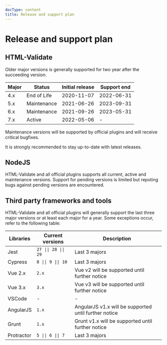 ```yaml
---
docType: content
title: Release and support plan
---
```


# Release and support plan

## HTML-Validate

Older major versions is generally supported for two year after the succeeding version.

<!-- [html-validate-disable-block wcag/h63: marked does not generate tables with scope attribute] -->

| Major | Status      | Initial release | Support end |
| ----- | ----------- | --------------- | ----------- |
| 4.x   | End of Life | 2020-11-07      | 2022-06-31  |
| 5.x   | Maintenance | 2021-06-26      | 2023-09-31  |
| 6.x   | Maintenance | 2021-09-26      | 2023-05-31  |
| 7.x   | Active      | 2022-05-06      | -           |

Maintenance versions will be supported by official plugins and will receive critical bugfixes.

It is strongly recommended to stay up-to-date with latest releases.

## NodeJS

HTML-Validate and all official plugins supports all current, active and maintenance versions.
Support for pending versions is limited but repoting bugs against pending versions are encountered.

## Third party frameworks and tools

HTML-Validate and all official plugins will generally support the last three major versions or at least each major for a year.
Some exceptions occur, refer to the following table:

<!-- [html-validate-disable-block wcag/h63: marked does not generate tables with scope attribute] -->

| Libraries  | Current versions     | Description                                           |
| ---------- | -------------------- | ----------------------------------------------------- |
| Jest       | `27 \|\| 28 \|\| 29` | Last 3 majors                                         |
| Cypress    | `8 \|\| 9 \|\| 10`   | Last 3 majors                                         |
| Vue 2.x    | `2.x`                | Vue v2 will be supported until further notice         |
| Vue 3.x    | `3.x`                | Vue v3 will be supported until further notice         |
| VSCode     | -                    | -                                                     |
| AngularJS  | `1.x`                | AngularJS v1.x will be supported until further notice |
| Grunt      | `1.x`                | Grunt v1.x will be supported until further notice     |
| Protractor | `5 \|\| 6 \|\| 7`    | Last 3 majors                                         |
